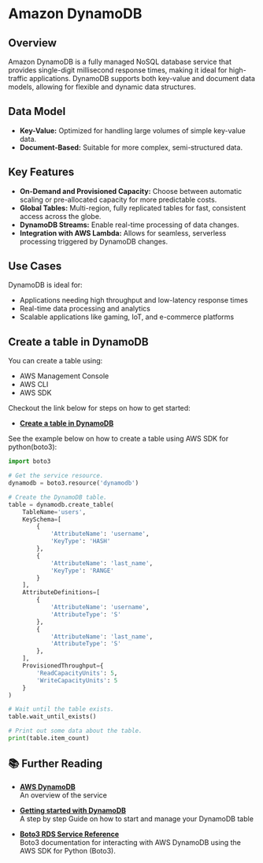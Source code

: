 # Amazon DynamoDB

## Overview

Amazon DynamoDB is a fully managed NoSQL database service that provides single-digit millisecond response times, making it ideal for high-traffic applications. DynamoDB supports both key-value and document data models, allowing for flexible and dynamic data structures.

## Data Model

- **Key-Value:** Optimized for handling large volumes of simple key-value data.
- **Document-Based:** Suitable for more complex, semi-structured data.

## Key Features

- **On-Demand and Provisioned Capacity:** Choose between automatic scaling or pre-allocated capacity for more predictable costs.
- **Global Tables:** Multi-region, fully replicated tables for fast, consistent access across the globe.
- **DynamoDB Streams:** Enable real-time processing of data changes.
- **Integration with AWS Lambda:** Allows for seamless, serverless processing triggered by DynamoDB changes.

## Use Cases

DynamoDB is ideal for:

- Applications needing high throughput and low-latency response times
- Real-time data processing and analytics
- Scalable applications like gaming, IoT, and e-commerce platforms

## Create a table in DynamoDB

You can create a table using:

- AWS Management Console
- AWS CLI
- AWS SDK

Checkout the link below for steps on how to get started:

- **[Create a table in DynamoDB](https://docs.aws.amazon.com/amazondynamodb/latest/developerguide/getting-started-step-1.html)**

See the example below on how to create a table using AWS SDK for python(boto3):

```python
import boto3

# Get the service resource.
dynamodb = boto3.resource('dynamodb')

# Create the DynamoDB table.
table = dynamodb.create_table(
    TableName='users',
    KeySchema=[
        {
            'AttributeName': 'username',
            'KeyType': 'HASH'
        },
        {
            'AttributeName': 'last_name',
            'KeyType': 'RANGE'
        }
    ],
    AttributeDefinitions=[
        {
            'AttributeName': 'username',
            'AttributeType': 'S'
        },
        {
            'AttributeName': 'last_name',
            'AttributeType': 'S'
        },
    ],
    ProvisionedThroughput={
        'ReadCapacityUnits': 5,
        'WriteCapacityUnits': 5
    }
)

# Wait until the table exists.
table.wait_until_exists()

# Print out some data about the table.
print(table.item_count)
```

## 📚 Further Reading

- **[AWS DynamoDB](https://aws.amazon.com/dynamodb/)**  
  An overview of the service

- **[Getting started with DynamoDB](https://docs.aws.amazon.com/amazondynamodb/latest/developerguide/GettingStartedDynamoDB.html)**  
  A step by step Guide on how to start and manage your DynamoDB table

- **[Boto3 RDS Service Reference](https://boto3.amazonaws.com/v1/documentation/api/latest/guide/dynamodb.html)**  
  Boto3 documentation for interacting with AWS DynamoDB using the AWS SDK for Python (Boto3).
